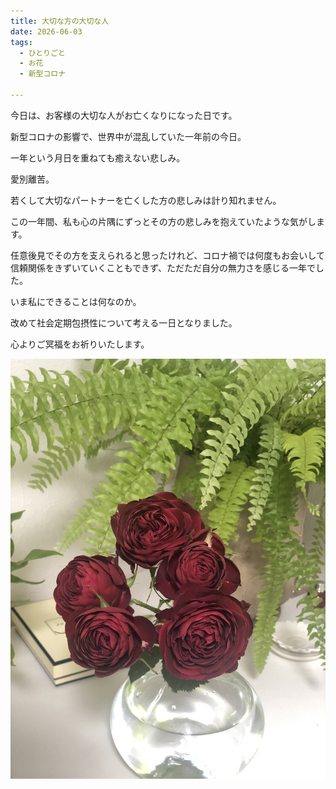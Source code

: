 ```yaml
---
title: 大切な方の大切な人
date: 2026-06-03
tags:
  - ひとりごと
  - お花
  - 新型コロナ

---
```


今日は、お客様の大切な人がお亡くなりになった日です。

新型コロナの影響で、世界中が混乱していた一年前の今日。

一年という月日を重ねても癒えない悲しみ。

愛別離苦。

若くして大切なパートナーを亡くした方の悲しみは計り知れません。

この一年間、私も心の片隅にずっとその方の悲しみを抱えていたような気がします。

任意後見でその方を支えられると思ったけれど、コロナ禍では何度もお会いして信頼関係をきずいていくこともできず、ただただ自分の無力さを感じる一年でした。

いま私にできることは何なのか。

改めて社会定期包摂性について考える一日となりました。

心よりご冥福をお祈りいたします。

![flower002](../../images/flower002.JPG)


